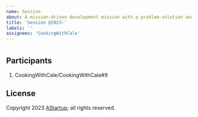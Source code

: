 ```yaml
---
name: Session
about: A mission-driven development mission with a problem-solution analysis
title: 'Session @2023-'
labels: ''
assignees: 'CookingWithCale'
---
```

#

## Participants

1. CookingWithCale/CookingWithCale#9

## License

Copyright 2023 [AStartup](https://astartup.net); all rights reserved.
